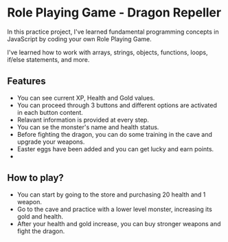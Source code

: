 # Role Playing Game - Dragon Repeller

In this practice project, I've learned fundamental programming concepts in JavaScript by coding your own Role Playing Game.

I've learned how to work with arrays, strings, objects, functions, loops, if/else statements, and more.

## Features
 - You can see current XP, Health and Gold values.
 - You can proceed through 3 buttons and different options are activated in each button content.
 - Relavant information is provided at every step.
 - You can se the monster's name and health status.
 - Before fighting the dragon, you can do some training in the cave and upgrade your weapons.
 - Easter eggs have been added and you can get lucky and earn points.
 - 

 ## How to play?
 - You can start by going to the store and purchasing 20 health and 1 weapon.
 - Go to the cave and practice with a lower level monster, increasing its gold and health.
 - After your health and gold increase, you can buy stronger weapons and fight the dragon.